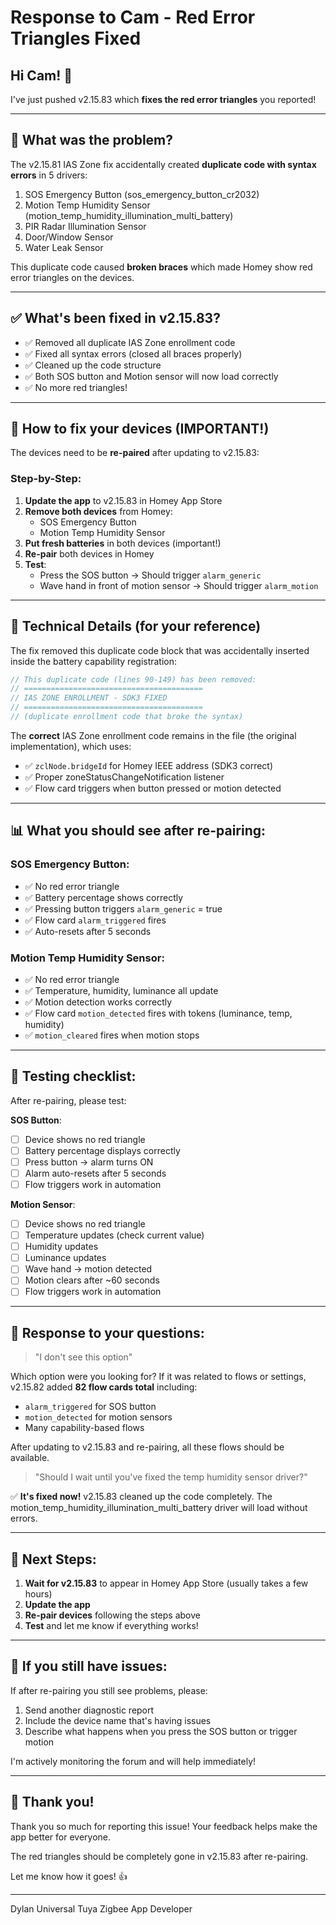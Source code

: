 # Response to Cam - Red Error Triangles Fixed

## Hi Cam! 👋

I've just pushed v2.15.83 which **fixes the red error triangles** you reported!

---

## 🐛 What was the problem?

The v2.15.81 IAS Zone fix accidentally created **duplicate code with syntax errors** in 5 drivers:
1. SOS Emergency Button (sos_emergency_button_cr2032)
2. Motion Temp Humidity Sensor (motion_temp_humidity_illumination_multi_battery)
3. PIR Radar Illumination Sensor
4. Door/Window Sensor
5. Water Leak Sensor

This duplicate code caused **broken braces** which made Homey show red error triangles on the devices.

---

## ✅ What's been fixed in v2.15.83?

- ✅ Removed all duplicate IAS Zone enrollment code
- ✅ Fixed all syntax errors (closed all braces properly)
- ✅ Cleaned up the code structure
- ✅ Both SOS button and Motion sensor will now load correctly
- ✅ No more red triangles!

---

## 📝 How to fix your devices (IMPORTANT!)

The devices need to be **re-paired** after updating to v2.15.83:

### Step-by-Step:

1. **Update the app** to v2.15.83 in Homey App Store
2. **Remove both devices** from Homey:
   - SOS Emergency Button
   - Motion Temp Humidity Sensor
3. **Put fresh batteries** in both devices (important!)
4. **Re-pair** both devices in Homey
5. **Test**:
   - Press the SOS button → Should trigger `alarm_generic`
   - Wave hand in front of motion sensor → Should trigger `alarm_motion`

---

## 🔧 Technical Details (for your reference)

The fix removed this duplicate code block that was accidentally inserted inside the battery capability registration:

```javascript
// This duplicate code (lines 90-149) has been removed:
// ========================================
// IAS ZONE ENROLLMENT - SDK3 FIXED
// ========================================
// (duplicate enrollment code that broke the syntax)
```

The **correct** IAS Zone enrollment code remains in the file (the original implementation), which uses:
- ✅ `zclNode.bridgeId` for Homey IEEE address (SDK3 correct)
- ✅ Proper zoneStatusChangeNotification listener
- ✅ Flow card triggers when button pressed or motion detected

---

## 📊 What you should see after re-pairing:

### SOS Emergency Button:
- ✅ No red error triangle
- ✅ Battery percentage shows correctly
- ✅ Pressing button triggers `alarm_generic` = true
- ✅ Flow card `alarm_triggered` fires
- ✅ Auto-resets after 5 seconds

### Motion Temp Humidity Sensor:
- ✅ No red error triangle  
- ✅ Temperature, humidity, luminance all update
- ✅ Motion detection works correctly
- ✅ Flow card `motion_detected` fires with tokens (luminance, temp, humidity)
- ✅ `motion_cleared` fires when motion stops

---

## 🎯 Testing checklist:

After re-pairing, please test:

**SOS Button**:
- [ ] Device shows no red triangle
- [ ] Battery percentage displays correctly
- [ ] Press button → alarm turns ON
- [ ] Alarm auto-resets after 5 seconds
- [ ] Flow triggers work in automation

**Motion Sensor**:
- [ ] Device shows no red triangle
- [ ] Temperature updates (check current value)
- [ ] Humidity updates
- [ ] Luminance updates
- [ ] Wave hand → motion detected
- [ ] Motion clears after ~60 seconds
- [ ] Flow triggers work in automation

---

## 📧 Response to your questions:

> "I don't see this option"

Which option were you looking for? If it was related to flows or settings, v2.15.82 added **82 flow cards total** including:
- `alarm_triggered` for SOS button
- `motion_detected` for motion sensors
- Many capability-based flows

After updating to v2.15.83 and re-pairing, all these flows should be available.

> "Should I wait until you've fixed the temp humidity sensor driver?"

✅ **It's fixed now!** v2.15.83 cleaned up the code completely. The motion_temp_humidity_illumination_multi_battery driver will load without errors.

---

## 🚀 Next Steps:

1. **Wait for v2.15.83** to appear in Homey App Store (usually takes a few hours)
2. **Update the app**
3. **Re-pair devices** following the steps above
4. **Test** and let me know if everything works!

---

## 💬 If you still have issues:

If after re-pairing you still see problems, please:
1. Send another diagnostic report
2. Include the device name that's having issues
3. Describe what happens when you press the SOS button or trigger motion

I'm actively monitoring the forum and will help immediately!

---

## 🎊 Thank you!

Thank you so much for reporting this issue! Your feedback helps make the app better for everyone.

The red triangles should be completely gone in v2.15.83 after re-pairing.

Let me know how it goes! 👍

---

Dylan
Universal Tuya Zigbee App Developer
